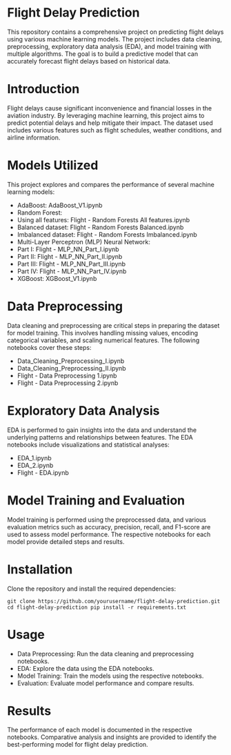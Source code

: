 # Flight Delay Prediction
This repository contains a comprehensive project on predicting flight delays using various machine learning models. The project includes data cleaning, preprocessing, exploratory data analysis (EDA), and model training with multiple algorithms. The goal is to build a predictive model that can accurately forecast flight delays based on historical data.

# Introduction
Flight delays cause significant inconvenience and financial losses in the aviation industry. By leveraging machine learning, this project aims to predict potential delays and help mitigate their impact. The dataset used includes various features such as flight schedules, weather conditions, and airline information.

# Models Utilized
This project explores and compares the performance of several machine learning models:
* AdaBoost: AdaBoost_V1.ipynb
* Random Forest:
* Using all features: Flight - Random Forests All features.ipynb
* Balanced dataset: Flight - Random Forests Balanced.ipynb
* Imbalanced dataset: Flight - Random Forests Imbalanced.ipynb
* Multi-Layer Perceptron (MLP) Neural Network:
* Part I: Flight - MLP_NN_Part_I.ipynb
* Part II: Flight - MLP_NN_Part_II.ipynb
* Part III: Flight - MLP_NN_Part_III.ipynb
* Part IV: Flight - MLP_NN_Part_IV.ipynb
* XGBoost: XGBoost_V1.ipynb
  
# Data Preprocessing
Data cleaning and preprocessing are critical steps in preparing the dataset for model training. This involves handling missing values, encoding categorical variables, and scaling numerical features. The following notebooks cover these steps:
* Data_Cleaning_Preprocessing_I.ipynb
* Data_Cleaning_Preprocessing_II.ipynb
* Flight - Data Preprocessing 1.ipynb
* Flight - Data Preprocessing 2.ipynb
  
# Exploratory Data Analysis
EDA is performed to gain insights into the data and understand the underlying patterns and relationships between features. The EDA notebooks include visualizations and statistical analyses:
* EDA_1.ipynb
* EDA_2.ipynb
* Flight - EDA.ipynb
  
# Model Training and Evaluation
Model training is performed using the preprocessed data, and various evaluation metrics such as accuracy, precision, recall, and F1-score are used to assess model performance. The respective notebooks for each model provide detailed steps and results.

# Installation
Clone the repository and install the required dependencies:

``git clone https://github.com/yourusername/flight-delay-prediction.git
cd flight-delay-prediction
pip install -r requirements.txt``

# Usage
* Data Preprocessing: Run the data cleaning and preprocessing notebooks.
* EDA: Explore the data using the EDA notebooks.
* Model Training: Train the models using the respective notebooks.
* Evaluation: Evaluate model performance and compare results.
  
# Results
The performance of each model is documented in the respective notebooks. Comparative analysis and insights are provided to identify the best-performing model for flight delay prediction.
